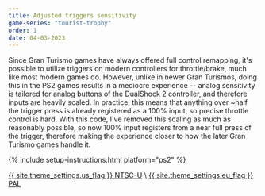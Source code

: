 ```yaml
---
title: Adjusted triggers sensitivity
game-series: "tourist-trophy"
order: 1
date: 04-03-2023
---
```


Since Gran Turismo games have always offered full control remapping, it's possible to utilize triggers on modern controllers for throttle/brake,
much like most modern games do. However, unlike in newer Gran Turismos, doing this in the PS2 games results in a mediocre experience -- analog sensitivity
is tailored for analog buttons of the DualShock 2 controller, and therefore inputs are heavily scaled. In practice, this means that anything over ~half the trigger
press is already registered as a 100% input, so precise throttle control is hard. With this code, I've removed this scaling as much as reasonably possible,
so now 100% input registers from a near full press of the trigger, therefore making the experience closer to how the later Gran Turismo games handle it.

{% include setup-instructions.html platform="ps2" %}

<a href="https://github.com/CookiePLMonster/Console-Cheat-Codes/blob/master/PS2/Tourist%20Trophy/Adjusted%20triggers%20sensitivity/FF9C0E93_triggers.pnach" class="button" role="button" target="_blank">{{ site.theme_settings.us_flag }} NTSC-U</a> \\
<a href="https://github.com/CookiePLMonster/Console-Cheat-Codes/blob/master/PS2/Tourist%20Trophy/Adjusted%20triggers%20sensitivity/CA9AA903_triggers.pnach" class="button" role="button" target="_blank">{{ site.theme_settings.eu_flag }} PAL</a>
